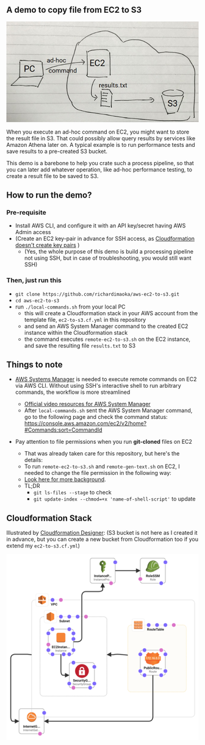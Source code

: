 ## A demo to copy file from EC2 to S3

![](./workflow.jpg)

When you execute an ad-hoc command on EC2, you might want to store the result file in S3. That could possibly allow query results by services like Amazon Athena later on. A typical example is to run performance tests and save results to a pre-created S3 bucket.

This demo is a barebone to help you crate such a process pipeline, so that you can later add whatever operation, like ad-hoc performance testing, to create a result file to be saved to S3.

## How to run the demo?

### Pre-requisite

- Install AWS CLI, and configure it with an API key/secret having AWS Admin access
- (Create an EC2 key-pair in advance for SSH access, as [Cloudformation doesn't create key pairs](https://docs.aws.amazon.com/AWSCloudFormation/latest/UserGuide/cfn-console-create-keypair.html) )
  - (Yes, the whole purpose of this demo is build a processing pipeline not using SSH, but in case of troubleshooting, you would still want SSH)

### Then, just run this

- `git clone https://github.com/richardimaoka/aws-ec2-to-s3.git`
- `cd aws-ec2-to-s3`
- run `./local-commands.sh` from your local PC
  - this will create a Cloudformation stack in your AWS account from the template file, `ec2-to-s3.cf.yml` in this repository
  - and send an AWS System Manager command to the created EC2 instance within the Cloudformation stack
  - the command executes `remote-ec2-to-s3.sh` on the EC2 instance, and save the resulting file `results.txt` to S3

## Things to note

- [AWS Systems Manager](https://docs.aws.amazon.com/systems-manager/latest/userguide/what-is-systems-manager.html) is needed to execute remote commands on EC2 via AWS CLI. Without using SSH's interactive shell to run arbitrary commands, the workflow is more streamlined
  - [Official video resources for AWS System Manager](https://www.youtube.com/watch?v=zwS8lssaY_k&list=PLhr1KZpdzukeH5jKyYi55ef9tEWAllypB)
  - After `local-commands.sh` sent the AWS System Manager command, go to the following page and check the command status:
https://console.aws.amazon.com/ec2/v2/home?#Commands:sort=CommandId

- Pay attention to file permissions when you run **git-cloned** files on EC2
  - That was already taken care for this repository, but here's the details:
  - To run `remote-ec2-to-s3.sh` and `remote-gen-text.sh` on EC2, I needed to change the file permission in the following way:
  - [Look here for more background](https://medium.com/@akash1233/change-file-permissions-when-working-with-git-repos-on-windows-ea22e34d5cee).
  - TL;DR
    - `git ls-files --stage` to check
    - `git update-index --chmod=+x 'name-of-shell-script'` to update

## Cloudformation Stack

Illustrated by [Cloudformation Designer](https://console.aws.amazon.com/cloudformation/designer/home):
(S3 bucket is not here as I created it in advance, but you can create a new bucket from Cloudformation too if you extend my `ec2-to-s3.cf.yml`)

![](./EC2Instance-designer.png)
